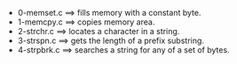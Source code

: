 - 0-memset.c ==>	fills memory with a constant byte.
- 1-memcpy.c ==>	copies memory area.
- 2-strchr.c ==>	 locates a character in a string.
- 3-strspn.c ==>	 gets the length of a prefix substring.
- 4-strpbrk.c ==>	 searches a string for any of a set of bytes.
